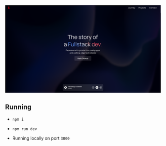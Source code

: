 <h2 align='center'>

<img src="https://raw.githubusercontent.com/Shadofer/homepage/master/.github/assets/preview.png" alt='Homepage preview'>
  
</h2>

## Running

- `npm i`

- `npm run dev`

- Running locally on port `3000`
